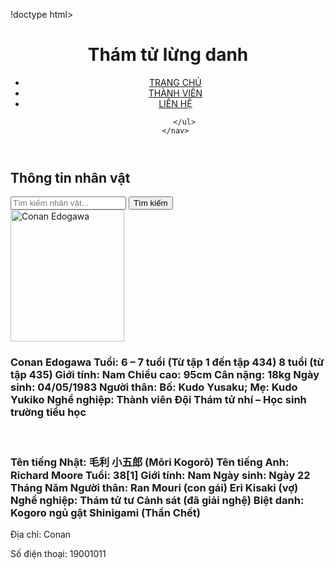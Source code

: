!doctype html>
<html>
<head>
<meta charset="utf-8">
<meta name="viewport" content="width=device-width, initial-scale=1.0">
<title>Danh sách nhân vật trong conan</title>
<link rel="stylesheet" href="kh.css">
</head>
<body>
<header>
	<h1 align="center">Thám tử lừng danh</h1>
	<div class="top-bar"></div>
	<nav class="menu-bar">
	<ul>
		<li><a href="#">TRANG CHỦ</a></li>
		<li><a href="#">THÀNH VIÊN</a></li>
		<li><a href="#">LIÊN HỆ</a></li>
	
		</ul>
	</nav>
</header>
<div class="container">
	<div class="header-row">
		<h2 class="left">Thông tin nhân vật</h2>
	<from class="search-from" method="GET">
		<input type="text" name="search" placeholder="Tìm kiếm nhân vật...">
		<button type="submit">Tìm kiếm</button>
	</from>
</div>
	<img src="file:///C:/Users/DHA/Downloads/t%E1%BA%A3i%20xu%E1%BB%91ng%20(2).jfif" alt="Conan Edogawa" width="182" height="211">
	<h3 class="right">Conan Edogawa
Tuổi: 
6 – 7 tuổi (Từ tập 1 đến tập 434)
8 tuổi (từ tập 435)
Giới tính: Nam
Chiều cao: 95cm
Cân nặng: 18kg
Ngày sinh: 04/05/1983
Người thân: Bố: Kudo Yusaku; Mẹ: Kudo Yukiko
Nghề nghiệp: Thành viên Đội Thám tử nhí – Học sinh trường tiểu học
</h3>
	<br><img src="file:///C:/Users/DHA/Downloads/t%E1%BA%A3i%20xu%E1%BB%91ng%20(1).jfif" alt="">
	<h3 class="right">Tên tiếng Nhật:	毛利 小五郎
(Mōri Kogorō)
Tên tiếng Anh:	Richard Moore
Tuổi:	38[1]
Giới tính:	Nam
Ngày sinh:	Ngày 22 Tháng Năm
Người thân:	Ran Mouri (con gái)
Eri Kisaki (vợ)
Nghề nghiệp:	Thám tử tư
Cảnh sát (đã giải nghệ)
Biệt danh:	Kogoro ngủ gật
Shinigami (Thần Chết)
	</h3>
	<div class="add-button">
	</div>
	</div>
	<footer>
	<p>Địa chỉ: Conan</p>
	<p>Số điện thoại: 19001011</p>
	</footer>
</body>
</html>

